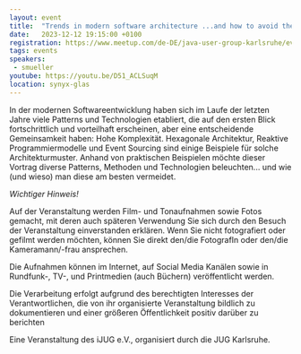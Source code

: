 ```yaml
---
layout: event
title:  "Trends in modern software architecture ...and how to avoid them"
date:   2023-12-12 19:15:00 +0100
registration: https://www.meetup.com/de-DE/java-user-group-karlsruhe/events/296236433/
tags: events
speakers:
 - smueller
youtube: https://youtu.be/D51_ACLSuqM
location: synyx-glas
---
```


In der modernen Softwareentwicklung haben sich im Laufe der letzten
Jahre viele Patterns und Technologien etabliert, die auf den ersten
Blick fortschrittlich und vorteilhaft erscheinen, aber eine
entscheidende Gemeinsamkeit haben: Hohe Komplexität. Hexagonale
Architektur, Reaktive Programmiermodelle und Event Sourcing sind einige
Beispiele für solche Architekturmuster. Anhand von praktischen
Beispielen möchte dieser Vortrag diverse Patterns, Methoden und
Technologien beleuchten... und wie (und wieso) man diese am besten
vermeidet.

*Wichtiger Hinweis!*

Auf der Veranstaltung werden Film- und Tonaufnahmen sowie Fotos gemacht, mit deren auch späteren Verwendung Sie sich durch den Besuch der Veranstaltung einverstanden erklären. Wenn Sie nicht fotografiert oder gefilmt werden möchten, können Sie direkt den/die FotografIn oder den/die Kameramann/-frau ansprechen.

Die Aufnahmen können im Internet, auf Social Media Kanälen sowie in Rundfunk-, TV-, und Printmedien (auch Büchern) veröffentlicht werden.

Die Verarbeitung erfolgt aufgrund des berechtigten Interesses der Verantwortlichen, die von ihr organisierte Veranstaltung bildlich zu dokumentieren und einer größeren Öffentlichkeit positiv darüber zu berichten

Eine Veranstaltung des iJUG e.V., organisiert durch die JUG Karlsruhe.
